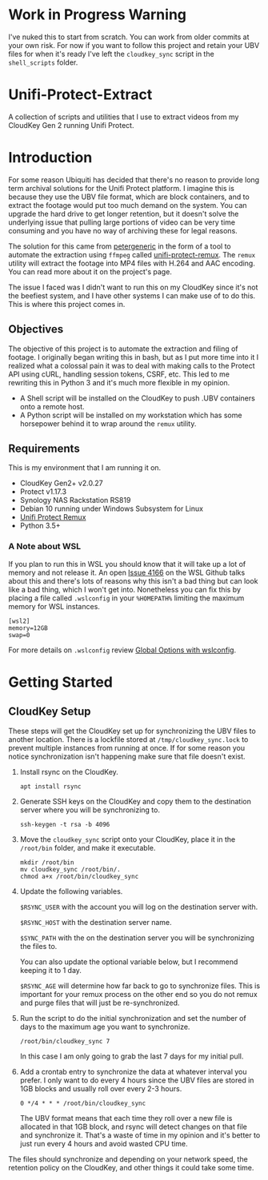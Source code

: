 # Work in Progress Warning

I've nuked this to start from scratch. You can work from older commits at your own risk. For now if you want to follow this project and retain your UBV files for when it's ready I've left the `cloudkey_sync` script in the `shell_scripts` folder.

# Unifi-Protect-Extract
A collection of scripts and utilities that I use to extract videos from my CloudKey Gen 2 running Unifi Protect.

# Introduction

For some reason Ubiquiti has decided that there's no reason to provide long term archival solutions for the Unifi Protect platform. I imagine this is because they use the UBV file format, which are block containers, and to extract the footage would put too much demand on the system. You can upgrade the hard drive to get longer retention, but it doesn't solve the underlying issue that pulling large portions of video can be very time consuming and you have no way of archiving these for legal reasons.

The solution for this came from [petergeneric](https://github.com/petergeneric) in the form of a tool to automate the extraction using `ffmpeg` called [unifi-protect-remux](https://github.com/petergeneric/unifi-protect-remux). The `remux` utility will extract the footage into MP4 files with H.264 and AAC encoding. You can read more about it on the project's page.

The issue I faced was I didn't want to run this on my CloudKey since it's not the beefiest system, and I have other systems I can make use of to do this. This is where this project comes in.

## Objectives

The objective of this project is to automate the extraction and filing of footage. I originally began writing this in bash, but as I put more time into it I realized what a colossal pain it was to deal with making calls to the Protect API using cURL, handling session tokens, CSRF, etc. This led to me rewriting this in Python 3 and it's much more flexible in my opinion.

* A Shell script will be installed on the CloudKey to push .UBV containers onto a remote host.
* A Python script will be installed on my workstation which has some horsepower behind it to wrap around the `remux` utility.

## Requirements

This is my environment that I am running it on.

* CloudKey Gen2+ v2.0.27
* Protect v1.17.3
* Synology NAS Rackstation RS819
* Debian 10 running under Windows Subsystem for Linux
* [Unifi Protect Remux](https://github.com/petergeneric/unifi-protect-remux/)
* Python 3.5+

### A Note about WSL

If you plan to run this in WSL you should know that it will take up a lot of memory and not release it. An open [Issue 4166](https://github.com/microsoft/WSL/issues/4166) on the WSL Github talks about this and there's lots of reasons why this isn't a bad thing but can look like a bad thing, which I won't get into. Nonetheless you can fix this by placing a file called `.wslconfig` in your `%HOMEPATH%` limiting the maximum memory for WSL instances.

```
[wsl2]
memory=12GB
swap=0
```

For more details on `.wslconfig` review [Global Options with wslconfig](https://docs.microsoft.com/en-us/windows/wsl/wsl-config#configure-global-options-with-wslconfig).

# Getting Started
## CloudKey Setup

These steps will get the CloudKey set up for synchronizing the UBV files to another location. There is a lockfile stored at `/tmp/cloudkey_sync.lock` to prevent multiple instances from running at once. If for some reason you notice synchronization isn't happening make sure that file doesn't exist.

1. Install rsync on the CloudKey.

   `apt install rsync`

2. Generate SSH keys on the CloudKey and copy them to the destination server where you will be synchronizing to.

    `ssh-keygen -t rsa -b 4096`

3. Move the `cloudkey_sync` script onto your CloudKey, place it in the `/root/bin` folder, and make it executable.

    ```
    mkdir /root/bin
    mv cloudkey_sync /root/bin/.
    chmod a+x /root/bin/cloudkey_sync
    ```

4. Update the following variables.

    `$RSYNC_USER` with the account you will log on the destination server with.

    `$RSYNC_HOST` with the destination server name.

    `$SYNC_PATH` with the on the destination server you will be synchronizing the files to.

    You can also update the optional variable below, but I recommend keeping it to 1 day.

    `$RSYNC_AGE` will determine how far back to go to synchronize files. This is important for your remux process on the other end so you do not remux and purge files that will just be re-synchronized.

5. Run the script to do the initial synchronization and set the number of days to the maximum age you want to synchronize.

    `/root/bin/cloudkey_sync 7`

    In this case I am only going to grab the last 7 days for my initial pull.

6. Add a crontab entry to synchronize the data at whatever interval you prefer. I only want to do every 4 hours since the UBV files are stored in 1GB blocks and usually roll over every 2-3 hours.

    `0 */4 * * * /root/bin/cloudkey_sync`

    The UBV format means that each time they roll over a new file is allocated in that 1GB block, and rsync will detect changes on that file and synchronize it. That's a waste of time in my opinion and it's better to just run every 4 hours and avoid wasted CPU time.

The files should synchronize and depending on your network speed, the retention policy on the CloudKey, and other things it could take some time.
